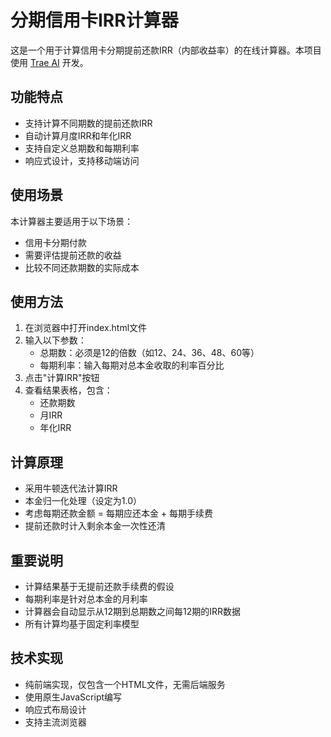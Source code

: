 # 分期信用卡IRR计算器

这是一个用于计算信用卡分期提前还款IRR（内部收益率）的在线计算器。本项目使用 [Trae AI](https://www.trae.ai/) 开发。

## 功能特点

- 支持计算不同期数的提前还款IRR
- 自动计算月度IRR和年化IRR
- 支持自定义总期数和每期利率
- 响应式设计，支持移动端访问

## 使用场景

本计算器主要适用于以下场景：
- 信用卡分期付款
- 需要评估提前还款的收益
- 比较不同还款期数的实际成本

## 使用方法

1. 在浏览器中打开index.html文件
2. 输入以下参数：
   - 总期数：必须是12的倍数（如12、24、36、48、60等）
   - 每期利率：输入每期对总本金收取的利率百分比
3. 点击"计算IRR"按钮
4. 查看结果表格，包含：
   - 还款期数
   - 月IRR
   - 年化IRR

## 计算原理

- 采用牛顿迭代法计算IRR
- 本金归一化处理（设定为1.0）
- 考虑每期还款金额 = 每期应还本金 + 每期手续费
- 提前还款时计入剩余本金一次性还清

## 重要说明

- 计算结果基于无提前还款手续费的假设
- 每期利率是针对总本金的月利率
- 计算器会自动显示从12期到总期数之间每12期的IRR数据
- 所有计算均基于固定利率模型

## 技术实现

- 纯前端实现，仅包含一个HTML文件，无需后端服务
- 使用原生JavaScript编写
- 响应式布局设计
- 支持主流浏览器